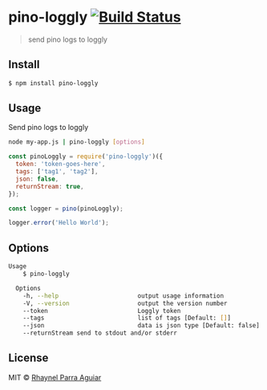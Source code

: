 # pino-loggly [![Build Status](https://travis-ci.com/rhynl/pino-loggly.svg?branch=master)](https://travis-ci.com/rhynl/pino-loggly)

> send pino logs to loggly

## Install

```sh
$ npm install pino-loggly
```

## Usage

Send pino logs to loggly

```sh
node my-app.js | pino-loggly [options]
```

```js
const pinoLoggly = require('pino-loggly')({
  token: 'token-goes-here',
  tags: ['tag1', 'tag2'],
  json: false,
  returnStream: true,
});

const logger = pino(pinoLoggly);

logger.error('Hello World');
```

## Options

```sh
Usage
    $ pino-loggly

  Options
    -h, --help                      output usage information
    -V, --version                   output the version number
    --token                         Loggly token
    --tags                          list of tags [Default: []]
    --json                          data is json type [Default: false]
    --returnStream send to stdout and/or stderr
```

## License

MIT © [Rhaynel Parra Aguiar](https://rhynl.io)
